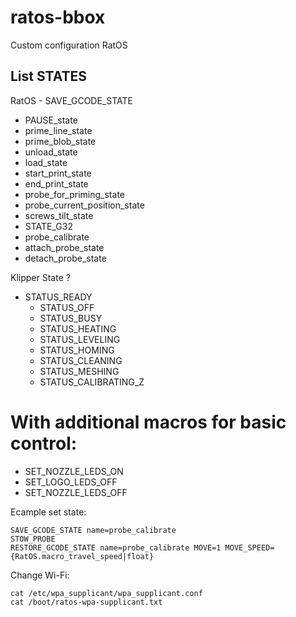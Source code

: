 # ratos-bbox
Custom configuration RatOS


## List STATES

RatOS - SAVE_GCODE_STATE

  - PAUSE_state
  - prime_line_state
  - prime_blob_state
  - unload_state
  - load_state
  - start_print_state
  - end_print_state
  - probe_for_priming_state
  - probe_current_position_state
  - screws_tilt_state
  - STATE_G32
  - probe_calibrate
  - attach_probe_state
  - detach_probe_state

Klipper State ?

  - STATUS_READY
	- STATUS_OFF
	- STATUS_BUSY
	- STATUS_HEATING
	- STATUS_LEVELING
	- STATUS_HOMING
	- STATUS_CLEANING
	- STATUS_MESHING
	- STATUS_CALIBRATING_Z

# With additional macros for basic control:

  - SET_NOZZLE_LEDS_ON
  - SET_LOGO_LEDS_OFF
  - SET_NOZZLE_LEDS_OFF

Ecample set state:

```
SAVE_GCODE_STATE name=probe_calibrate
STOW_PROBE
RESTORE_GCODE_STATE name=probe_calibrate MOVE=1 MOVE_SPEED={RatOS.macro_travel_speed|float}
```

Change Wi-Fi:
  
```
cat /etc/wpa_supplicant/wpa_supplicant.conf
cat /boot/ratos-wpa-supplicant.txt
```